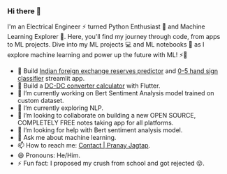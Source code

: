 ### Hi there 👋
I'm an Electrical Engineer ⚡ turned Python Enthusiast 🐍 and Machine Learning Explorer 🤖. Here, you'll find my journey through code, from apps to ML projects. Dive into my ML projects 💻 and ML notebooks 📓 as I explore machine learning and power up the future with ML! ⚡🧠

- 🚀 Build [Indian foreign exchange reserves predictor](https://github.com/PranayJagtap06/IndianFutureReserves) and [0-5 hand sign classifier](https://github.com/PranayJagtap06/0-5_Hand_Sign_Classifier) streamlit app.
- 🚀 Build a [DC-DC converter calculator](https://github.com/PranayJagtap06/convertercalc_flutter) with Flutter.
- 🔭 I’m currently working on Bert Sentiment Analysis model trained on custom dataset.
- 🌱 I’m currently exploring NLP.
- 👯 I’m looking to collaborate on building a new OPEN SOURCE, COMPLETELY FREE notes taking app for all platforms.
- 🤔 I’m looking for help with Bert sentiment analysis model.
- 💬 Ask me about machine learning.
- 📫 How to reach me: [Contact | Pranay Jagtap](https://pranayjagtap.netlify.app/contact).
- 😄 Pronouns: He/Him.
- ⚡ Fun fact: I proposed my crush from school and got rejected 😜.
